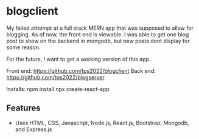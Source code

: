 # blogclient
My failed atttempt at a full stack MERN app that was supposed to allow for blogging. As of now, the front end is viewable. I was able to get one blog post to show on the backend in mongodb, but new posts dont display for some reason.

For the future, I want to get a working version of this app.
 
Front end: https://github.com/tps2022/blogclient
Back end: https://github.com/tps2022/blogserver 

Installs:
npm install 
npx create-react-app

## Features
- Uses HTML, CSS, Javascript, Node.js, React.js, Bootstrap, Mongodb, and Express.js

